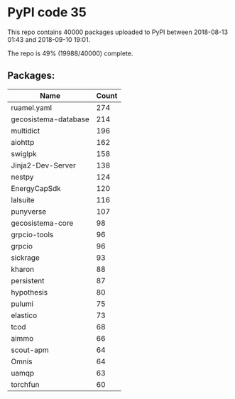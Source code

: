 # PyPI code 35

This repo contains 40000 packages uploaded to PyPI between 
2018-08-13 01:43 and 2018-09-10 19:01.

The repo is 49% (19988/40000) complete.

## Packages:

| Name  | Count |
| ----- | ----- |
| ruamel.yaml | 274 |
| gecosistema-database | 214 |
| multidict | 196 |
| aiohttp | 162 |
| swiglpk | 158 |
| Jinja2-Dev-Server | 138 |
| nestpy | 124 |
| EnergyCapSdk | 120 |
| lalsuite | 116 |
| punyverse | 107 |
| gecosistema-core | 98 |
| grpcio-tools | 96 |
| grpcio | 96 |
| sickrage | 93 |
| kharon | 88 |
| persistent | 87 |
| hypothesis | 80 |
| pulumi | 75 |
| elastico | 73 |
| tcod | 68 |
| aimmo | 66 |
| scout-apm | 64 |
| Omnis | 64 |
| uamqp | 63 |
| torchfun | 60 |


